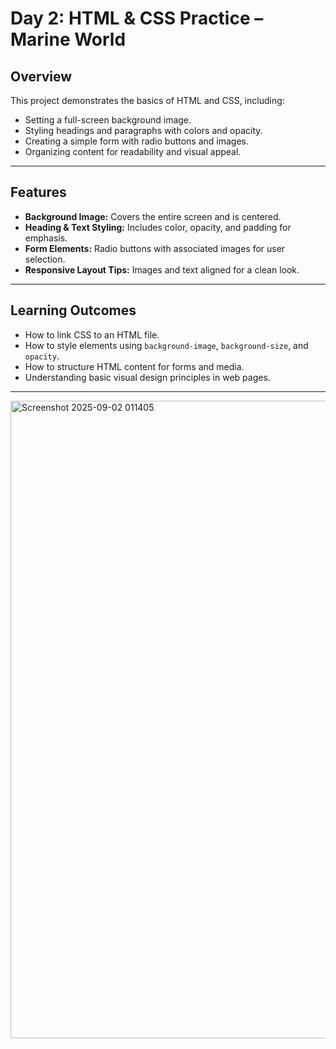 # Day 2: HTML & CSS Practice – Marine World

## Overview
This project demonstrates the basics of HTML and CSS, including:
- Setting a full-screen background image.
- Styling headings and paragraphs with colors and opacity.
- Creating a simple form with radio buttons and images.
- Organizing content for readability and visual appeal.

---

## Features
- **Background Image:** Covers the entire screen and is centered.
- **Heading & Text Styling:** Includes color, opacity, and padding for emphasis.
- **Form Elements:** Radio buttons with associated images for user selection.
- **Responsive Layout Tips:** Images and text aligned for a clean look.

---

## Learning Outcomes
- How to link CSS to an HTML file.
- How to style elements using `background-image`, `background-size`, and `opacity`.
- How to structure HTML content for forms and media.
- Understanding basic visual design principles in web pages.

---

<img width="1920" height="1020" alt="Screenshot 2025-09-02 011405" src="https://github.com/user-attachments/assets/b00c1f4e-b8b8-47bd-9316-f140ea32f5b2" />
